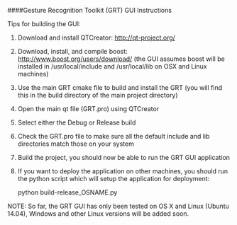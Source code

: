 ####Gesture Recognition Toolkit (GRT) GUI Instructions

Tips for building the GUI:

1. Download and install QTCreator: http://qt-project.org/
2. Download, install, and compile boost: http://www.boost.org/users/download/ (the GUI assumes boost will be installed in /usr/local/include and /usr/local/lib on OSX and Linux machines)
3. Use the main GRT cmake file to build and install the GRT (you will find this in the build directory of the main project directory)
4. Open the main qt file (GRT.pro) using QTCreator
5. Select either the Debug or Release build
6. Check the GRT.pro file to make sure all the default include and lib directories match those on your system
7. Build the project, you should now be able to run the GRT GUI application
8. If you want to deploy the application on other machines, you should run the python script which will setup the application for deployment:

    python build-release_OSNAME.py

NOTE: So far, the GRT GUI has only been tested on OS X and Linux (Ubuntu 14.04), Windows and other Linux versions will be added soon.